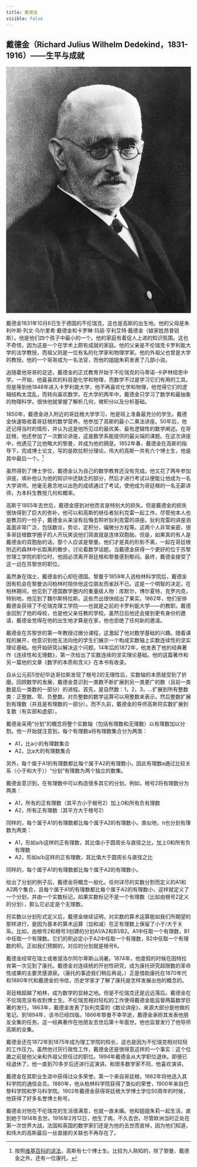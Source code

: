 ```yaml
---
title: 戴德金
visible: false
---
```


## 戴德金（Richard Julius Wilhelm Dedekind，1831-1916）——生平与成就

![](./dedekind.jpg)

戴德金1831年10月6日生于德国的不伦瑞克，这也是高斯的出生地。他的父母是朱利叶斯·列文·乌尔里希·戴德金和卡罗琳·玛丽·亨利艾特·戴德金（娘家姓昂普锐斯）。他是他们四个孩子中最小的一个。他的家庭有着促人上进的知识氛围。这也不奇怪，因为这是一个在学术上颇有成就的家庭。他的父亲是不伦瑞克卡罗利能大学的法学教授，而祖父则是一位有名的化学家和物理学家。他的外祖父也曾是大学的教授。他的一个哥哥成为一名法官，而他的姐姐朱莉发表了几部小说。

追随着他哥哥的足迹，戴德金的正式教育开始于不伦瑞克的马蒂诺-卡萨林纽恩中学。一开始，他最喜欢的科目是化学和物理，而数学不过是学习它们有用的工具。但是等到他1848年进入卡罗利能大学，他不再喜欢化学和物理，他觉得它们的逻辑结构太混乱，而转向喜欢数学。在大学的两年中，戴德金只学习了数学和最抽象的物理科学。很快他就掌握了解析几何，微积分以及分析基础。

1850年，戴德金进入附近的哥廷根大学学习，他是班上准备最充分的学生。戴德金快速吸收着哥廷根的数学营养。他参加了高斯的最小二乘法讲座。50年后，他还记得当时的情形，并认为这是他所见过的最优美、最有逻辑性的数学阐述。在哥廷根，他还参加了一次数论讲座，这是数学系能提供的最尖端的课题。在这次讲座中，他遇见了比他略大的黎曼，并成为他的拥趸。1852年春，戴德金在高斯的指导下，完成博士论文，写的是欧拉积分理论。伟大的高斯一共有六个博士生，他是其中最后一个。[^1]

[^1]: 按照[维基百科的说法](http://en.wikipedia.org/wiki/Carl_Friedrich_Gauss)，高斯有七个博士生。比较为人熟知的，除了黎曼、戴德金之外，还有一位康托。

虽然得到了博士学位，戴德金认为自己的数学教育还没有完成。他又花了两年参加讲座，填补他认为他的知识中还缺乏的部分，然后才进行考试以便能让他成为一名大学讲师。他毫无悬念地以出色的成绩通过了考试，使他成为哥廷根的一名无薪讲师，为本科生教授几何和概率。

高斯于1855年去世后，戴德金感到对他而言是特别大的损失。但是戴德金的损失很快得到了巨大的弥补，他可以和高斯的继任者狄利克雷一起工作。尽管他本人也是教员的一份子，戴德金从来没有后悔去聆听狄利克雷的讲座。狄利克雷的讲座涵盖面非常广泛，包括数论，势论，定积分，偏微分方程等。这两个人非常亲密，很多哥廷根数学圈子的人开玩笑说他们简直就是连体双胞胎。但是，如果真的有人是戴德金的双胞胎的话，那个人应该是黎曼。他们才是真的形影不离，一起在哥廷根附近的森林中长距离的散步，讨论着数学话题。当戴德金获得一个更好的位于苏黎世理工学院的职位时，他因必须离开哥廷根和黎曼感到郁闷。最终，戴德金接受了这一远在苏黎世的职位。

虽然身在瑞士，戴德金的心却在德国。黎曼于1859年入选柏林科学院后，戴德金因有机会在黎曼访问柏林时陪伴他这位朋友而雀跃不已。这是一个明智的决定。在柏林期间，他见到了德国数学圈内的重量级人物：库默尔，博尔夏特，克罗内克，特别地，他见到了魏尔斯特拉斯。这些杰出很快结出了果实。1862年，他们安排戴德金获得了不伦瑞克理工学院——也就是之前的卡罗利能大学——的教职。戴德金回到了他的母校，也是他父亲任教的学校。虽然日后他还会接到更有身份的邀请，戴德金觉得在他的出生地才算是在家，他也拒绝了任何新的邀请。

戴德金在苏黎世的第一年教授过微分课程，这激起了他对数学基础的兴趣。随着课程的展开，他意识到他无法向他的学生们展示一个构成实数轴上实数连续性的坚实理论基础。他开始研究以解决这个问题。14年后的1872年，他发表了他的经典著作《连续性和无理数》，第一次给出了实数连续的坚实理论基础。他的这篇著作和另一篇他的文章《数字的本质和含义》在本书有收录。

自从公元前5世纪毕达哥拉斯发现了根号2的无理性后，实数轴的本质就受到了折磨。回顾数学的发展，戴德金意识到一类数不断扩展到另一类更广的数（且前一类数是后一类数的一部分）的进程。首先，是自然数：1，2，3，...扩展到所有整数类：正整数、零、负整数。对负整数的数学运算可以用整数来表示。然后整数扩展到有理数（并且是有理数的一部分）。而不久前，戴德金的导师高斯将实数扩展到复数（有实部和虚部）。

戴德金采用“分划”的概念将整个实数轴（包括有理数和无理数）以有理数加以分割。他一开始就注意到，每个有理数a将有理数集合分为两类：

  * A1，比a小的有理数集合
  * A2，比a大的有理数集合

另外，每个属于A1的有理数都比每个属于A2的有理数小。因此有理数a通过比较关系（小于和大于））“分划”有理数为两个独立的数集。

戴德金意识到，在有理数中可以构造很多其它的分划。例如，根号2将有理数分为两类：

  * A1，所有的正有理数（其平方小于根号2）加上0和所有负有理数
  * A2，所有正有理数（其平方大于根号2）

同样的，每个属于A1的有理数都比每个属于A2的有理数小。类似地，π也分划有理数为两类：

  * A1，形如a/b这样的正有理数，其比值小于圆周长与直径之比，加上0和所有负有理数
  * A2，形如a/b这样的正有理数，其比值大于圆周长与直径之比

同样的，每个属于A1的有理数都比每个属于A2的有理数小。

给出了分划的例子后，戴德金将概念一般化。任何详尽的实数分割而定义的A1和A2两个集合，且每个属于A1的有理数都比每个属于A2的有理数小，这样就定义了一个分划，并由一个实数标记。如果实数标记不是一个有理数（比如由根号2定义的分划），那么它必定是个无理数。

将实数以分划形式定义后，戴德金继续证明，对实数的算术运算能如我们所期望的那样进行，是因为基本的算术运算（加和减）在正有理数上保留了小于/大于关系。比如，由根号2和根号3创建的分划A1/A2和B1/B2。A1中任取一个有理数，B1中任取一个有理数。它们的积必定小于A2中任取一个有理数，B2中任取一个有理数的积。正如我们预期的，对应的分划就是根号6。

戴德金经常在瑞士或者提洛尔阿尔卑斯山消暑。1874年，他度假的时候在因特拉肯第一次见到了康托。戴德金对连续统的开创性研究，成为康托研究超限数的革命性成果的主要灵感源泉。（康托的事迹我们稍后再说。）正是借助康托在1870年代和1880年代和戴德金的书信，历史学家才了解了康托是怎样发展出他的概念的。

哥廷根超越了柏林，成为数学的显赫之地。但是不伦瑞克还是远远落后。戴德金在不伦瑞克没有收到博士生。不伦瑞克相对轻松的工作使得戴德金能监督两篇数学巨著的发行。1863年，戴德金发表了狄利克雷的《数论讲座》，来源大部分是他做的笔记。到1894年，该书已经四版。1866年黎曼不幸早逝，戴德金承担其发表他朋友全集的任务。这一经典著作在他朋友去世后第十年面世。他也监督发行了他导师高斯的全集。

戴德金还在1872年到1875年成为理工学院的校长，这也是因为不伦瑞克相对较轻的工作压力。虽然他讨厌行政性工作，戴德金还是很得意这样的一个事实：这个位置之前是他父亲和外祖父担任过的职位。1894年戴德金从大学职位退休。即便已经退休了，他一直到70多岁后还进行这演讲。和很多数学家不同，他喜欢演讲。

戴德金在其职业生涯中获得过众多荣誉。第一个来自哥廷根，1862年将他选入其科学院的通信会员。1880年，他从柏林科学院获得了类似的荣誉，1900年来自巴黎科学院和罗马科学院。1902年戴德金获得哥廷根大学博士学位50周年的时候，他获得了好多名誉博士称号。

戴德金对他在不伦瑞克的生活很满意，也就一直未婚。他和姐姐朱莉一起生活，直到她于1914年去世。1916年2月12日，他生了病，不久去世。尽管欧洲当时正处在第一次世界大战，法国和英国的数学家们还是为他的去世而哀悼，因为他们知道，和伟大的高斯最后一丝直接的关联也不再存在了。